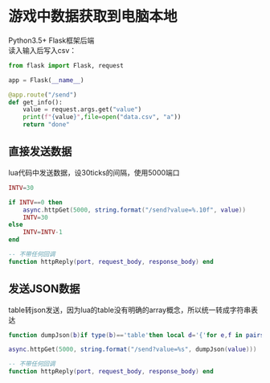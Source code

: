 # 游戏中数据获取到电脑本地

Python3.5+ Flask框架后端  
读入输入后写入csv：

```python
from flask import Flask, request

app = Flask(__name__)

@app.route("/send")
def get_info():
	value = request.args.get("value")	
	print(f"{value}",file=open("data.csv", "a"))
	return "done"
```

## 直接发送数据

lua代码中发送数据，设30ticks的间隔，使用5000端口

```lua
INTV=30

if INTV==0 then
	async.httpGet(5000, string.format("/send?value=%.10f", value))
	INTV=30
else
	INTV=INTV-1
end

-- 不带任何回调
function httpReply(port, request_body, response_body) end
```

## 发送JSON数据

table转json发送，因为lua的table没有明确的array概念，所以统一转成字符串表达

```lua
function dumpJson(b)if type(b)=='table'then local d='{'for e,f in pairs(b)do if type(e)~='number'then e='"'..e..'"'end;d=d..'"'..e..'":'..dumpJson(f)..','end;return d..'}'else return tostring(b)end end

async.httpGet(5000, string.format("/send?value=%s", dumpJson(value)))

-- 不带任何回调
function httpReply(port, request_body, response_body) end
```
